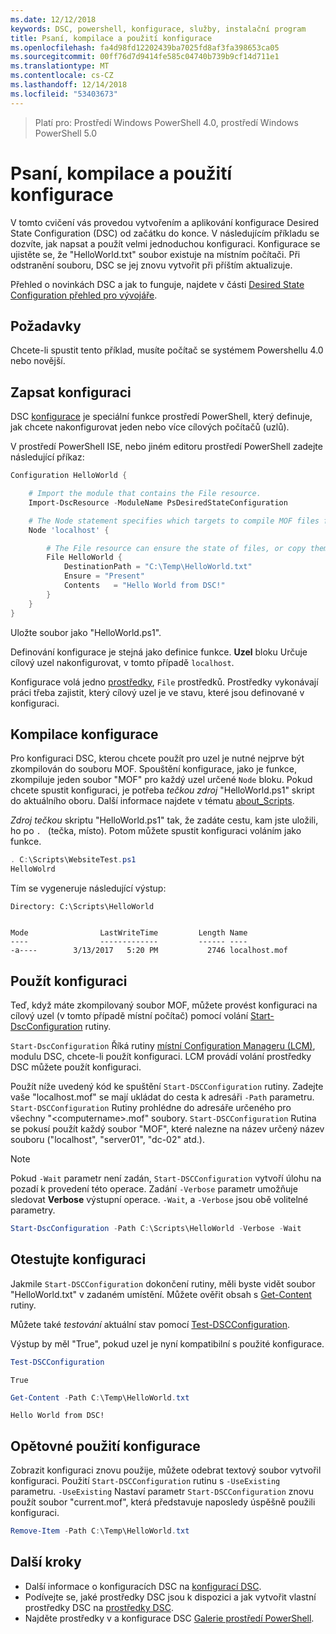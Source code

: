 ```yaml
---
ms.date: 12/12/2018
keywords: DSC, powershell, konfigurace, služby, instalační program
title: Psaní, kompilace a použití konfigurace
ms.openlocfilehash: fa4d98fd12202439ba7025fd8af3fa398653ca05
ms.sourcegitcommit: 00ff76d7d9414fe585c04740b739b9cf14d711e1
ms.translationtype: MT
ms.contentlocale: cs-CZ
ms.lasthandoff: 12/14/2018
ms.locfileid: "53403673"
---
```

> Platí pro: Prostředí Windows PowerShell 4.0, prostředí Windows PowerShell 5.0

# <a name="write-compile-and-apply-a-configuration"></a>Psaní, kompilace a použití konfigurace

V tomto cvičení vás provedou vytvořením a aplikování konfigurace Desired State Configuration (DSC) od začátku do konce.
V následujícím příkladu se dozvíte, jak napsat a použít velmi jednoduchou konfiguraci. Konfigurace se ujistěte se, že "HelloWorld.txt" soubor existuje na místním počítači. Při odstranění souboru, DSC se jej znovu vytvořit při příštím aktualizuje.

Přehled o novinkách DSC a jak to funguje, najdete v části [Desired State Configuration přehled pro vývojáře](../overview/overview.md).

## <a name="requirements"></a>Požadavky

Chcete-li spustit tento příklad, musíte počítač se systémem Powershellu 4.0 nebo novější.

## <a name="write-the-configuration"></a>Zapsat konfiguraci

DSC [konfigurace](configurations.md) je speciální funkce prostředí PowerShell, který definuje, jak chcete nakonfigurovat jeden nebo více cílových počítačů (uzlů).

V prostředí PowerShell ISE, nebo jiném editoru prostředí PowerShell zadejte následující příkaz:

```powershell
Configuration HelloWorld {

    # Import the module that contains the File resource.
    Import-DscResource -ModuleName PsDesiredStateConfiguration

    # The Node statement specifies which targets to compile MOF files for, when this configuration is executed.
    Node 'localhost' {

        # The File resource can ensure the state of files, or copy them from a source to a destination with persistent updates.
        File HelloWorld {
            DestinationPath = "C:\Temp\HelloWorld.txt"
            Ensure = "Present"
            Contents   = "Hello World from DSC!"
        }
    }
}
```

Uložte soubor jako "HelloWorld.ps1".

Definování konfigurace je stejná jako definice funkce. **Uzel** bloku Určuje cílový uzel nakonfigurovat, v tomto případě `localhost`.

Konfigurace volá jedno [prostředky](../resources/resources.md), `File` prostředků. Prostředky vykonávají práci třeba zajistit, který cílový uzel je ve stavu, které jsou definované v konfiguraci.

## <a name="compile-the-configuration"></a>Kompilace konfigurace

Pro konfiguraci DSC, kterou chcete použít pro uzel je nutné nejprve být zkompilován do souboru MOF.
Spouštění konfigurace, jako je funkce, zkompiluje jeden soubor "MOF" pro každý uzel určené `Node` bloku.
Pokud chcete spustit konfiguraci, je potřeba *tečkou zdroj* "HelloWorld.ps1" skript do aktuálního oboru.
Další informace najdete v tématu [about_Scripts](/powershell/module/microsoft.powershell.core/about/about_scripts?view=powershell-6#script-scope-and-dot-sourcing).

*Zdroj tečkou* skriptu "HelloWorld.ps1" tak, že zadáte cestu, kam jste uložili, ho po `. ` (tečka, místo). Potom můžete spustit konfiguraci voláním jako funkce.

```powershell
. C:\Scripts\WebsiteTest.ps1
HelloWolrd
```

Tím se vygeneruje následující výstup:

```output
Directory: C:\Scripts\HelloWorld


Mode                LastWriteTime         Length Name
----                -------------         ------ ----
-a----        3/13/2017   5:20 PM           2746 localhost.mof
```

## <a name="apply-the-configuration"></a>Použít konfiguraci

Teď, když máte zkompilovaný soubor MOF, můžete provést konfiguraci na cílový uzel (v tomto případě místní počítač) pomocí volání [Start-DscConfiguration](/powershell/module/psdesiredstateconfiguration/start-dscconfiguration) rutiny.

`Start-DscConfiguration` Říká rutiny [místní Configuration Manageru (LCM)](../managing-nodes/metaConfig.md), modulu DSC, chcete-li použít konfiguraci.
LCM provádí volání prostředky DSC můžete použít konfiguraci.

Použít níže uvedený kód ke spuštění `Start-DSCConfiguration` rutiny. Zadejte vaše "localhost.mof" se mají ukládat do cesta k adresáři `-Path` parametru. `Start-DSCConfiguration` Rutiny prohlédne do adresáře určeného pro všechny "\<computername\>.mof" soubory. `Start-DSCConfiguration` Rutina se pokusí použít každý soubor "MOF", které nalezne na název určený název souboru ("localhost", "server01", "dc-02" atd.).

> [!NOTE]
> Pokud `-Wait` parametr není zadán, `Start-DSCConfiguration` vytvoří úlohu na pozadí k provedení této operace. Zadání `-Verbose` parametr umožňuje sledovat **Verbose** výstupní operace. `-Wait`, a `-Verbose` jsou obě volitelné parametry.

```powershell
Start-DscConfiguration -Path C:\Scripts\HelloWorld -Verbose -Wait
```

## <a name="test-the-configuration"></a>Otestujte konfiguraci

Jakmile `Start-DSCConfiguration` dokončení rutiny, měli byste vidět soubor "HelloWorld.txt" v zadaném umístění. Můžete ověřit obsah s [Get-Content](/powershell/module/microsoft.powershell.management/get-content) rutiny.

Můžete také *testování* aktuální stav pomocí [Test-DSCConfiguration](/powershell/module/psdesiredstateconfiguration/Test-DSCConfiguration).

Výstup by měl "True", pokud uzel je nyní kompatibilní s použité konfigurace.

```powershell
Test-DSCConfiguration
```

```output
True
```

```powershell
Get-Content -Path C:\Temp\HelloWorld.txt
```

```output
Hello World from DSC!
```

## <a name="re-applying-the-configuration"></a>Opětovné použití konfigurace

Zobrazit konfiguraci znovu použije, můžete odebrat textový soubor vytvořil konfiguraci. Použití `Start-DSCConfiguration` rutinu s `-UseExisting` parametru. `-UseExisting` Nastaví parametr `Start-DSCConfiguration` znovu použít soubor "current.mof", která představuje naposledy úspěšně použili konfiguraci.

```powershell
Remove-Item -Path C:\Temp\HelloWorld.txt
```

## <a name="next-steps"></a>Další kroky

- Další informace o konfiguracích DSC na [konfigurací DSC](configurations.md).
- Podívejte se, jaké prostředky DSC jsou k dispozici a jak vytvořit vlastní prostředky DSC na [prostředky DSC](../resources/resources.md).
- Najděte prostředky v a konfigurace DSC [Galerie prostředí PowerShell](https://www.powershellgallery.com/).
